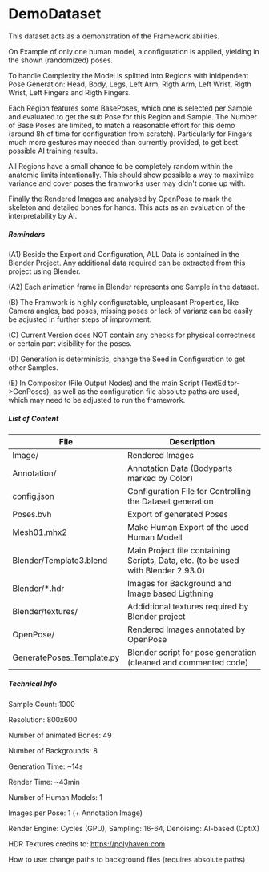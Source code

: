 # DemoDataset

This dataset acts as a demonstration of the Framework abilities. 

On Example of only one human model, a configuration is applied, yielding in the shown (randomized) poses. 

To handle Complexity the Model is splitted into Regions with inidpendent Pose Generation: Head, Body, Legs, Left Arm, Rigth Arm, Left Wrist, Rigth Wrist, Left Fingers and Rigth Fingers.

Each Region features some BasePoses, which one is selected per Sample and evaluated to get the sub Pose for this Region and Sample. The Number of Base Poses are limited, to match a reasonable effort for this demo (around 8h of time for configuration from scratch). Particularly for Fingers much more gestures may needed than currently provided, to get best possible AI training results.

All Regions have a small chance to be completely random within the anatomic limits intentionally. This should show possible a way to maximize variance and cover poses the framworks user may didn't come up with.

Finally the Rendered Images are analysed by OpenPose to mark the skeleton and detailed bones for hands. This acts as an evaluation of the interpretability by AI.

##### Reminders

(A1) Beside the Export and Configuration, ALL Data is contained in the Blender Project. Any additional data required can be extracted from this project using Blender.

(A2) Each animation frame in Blender represents one Sample in the dataset.

(B) The Framwork is highly configuratable, unpleasant Properties, like Camera angles, bad poses, missing poses or lack of varianz can be easily be adjusted in further steps of improvment.

(C) Current Version does NOT contain any checks for physical correctness or certain part visibility for the poses.

(D) Generation is deterministic, change the Seed in Configuration to get other Samples.

(E) In Compositor (File Output Nodes) and the main Script (TextEditor->GenPoses), as well as the configuration file absolute paths are used, which may need to be adjusted to run the framework.

##### List of Content
| File | Description |
|------|------|
| Image/						| Rendered Images |
| Annotation/					| Annotation Data (Bodyparts marked by Color) |
| config.json					| Configuration File for Controlling the Dataset generation |
| Poses.bvh						| Export of generated Poses | 
| Mesh01.mhx2					| Make Human Export of the used Human Modell |
| Blender/Template3.blend		| Main Project file containing Scripts, Data, etc. (to be used with Blender 2.93.0) |
| Blender/\*.hdr				| Images for Background and Image based Ligthning |
| Blender/textures/				| Addidtional textures required by Blender project |
| OpenPose/						| Rendered Images annotated by OpenPose |
| GeneratePoses_Template.py		| Blender script for pose generation (cleaned and commented code) |

##### Technical Info

Sample Count: 1000

Resolution: 800x600

Number of animated Bones: 49

Number of Backgrounds: 8

Generation Time: \~14s

Render Time: \~43min

Number of Human Models: 1

Images per Pose: 1 (+ Annotation Image)

Render Engine: Cycles (GPU), Sampling: 16-64, Denoising: AI-based (OptiX)

HDR Textures credits to: https://polyhaven.com

How to use: change paths to background files (requires absolute paths)